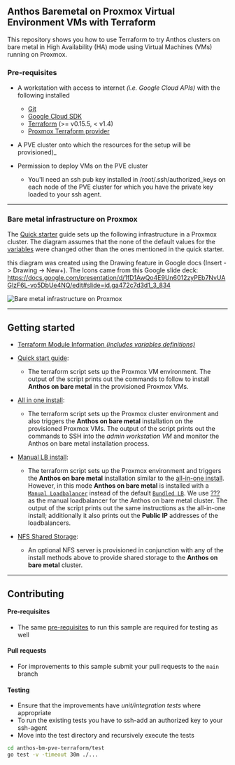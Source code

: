 
## Anthos Baremetal on Proxmox Virtual Environment VMs with Terraform

This repository shows you how to use Terraform to try Anthos clusters
on bare metal in High Availability (HA) mode using Virtual Machines
(VMs) running on Proxmox.

### Pre-requisites

- A workstation with access to internet _(i.e. Google Cloud APIs)_ with the following installed
  - [Git](https://www.atlassian.com/git/tutorials/install-git)
  - [Google Cloud SDK](https://cloud.google.com/sdk/docs/install)
  - [Terraform](https://learn.hashicorp.com/tutorials/terraform/install-cli) (>= v0.15.5, < v1.4)
  - [Proxmox Terraform provider](https://registry.terraform.io/providers/Telmate/proxmox/latest/docs/guides/installation)

- A PVE cluster onto which the resources for the setup will be provisioned)_

- Permission to deploy VMs on the PVE cluster
  - You'll need an ssh pub key installed in /root/.ssh/authorized_keys
    on each node of the PVE cluster for which you have the private key
    loaded to your ssh agent.

---
### Bare metal infrastructure on Proxmox

The [Quick starter](docs/quickstart.md) guide sets up the following
infrastructure in a Proxmox cluster. The diagram
assumes that the none of the default values for the
[variables](variables.tf) were changed other than the ones mentioned
in the quick starter.

this diagram was created using the Drawing feature in Google docs (Insert -> Drawing -> New+).
The Icons came from this Google slide deck:
https://docs.google.com/presentation/d/1fD1AwQo4E9Un6012zyPEb7NvUAGlzF6L-vo5DbUe4NQ/edit#slide=id.ga472c7d3d1_3_834

![Bare metal infrastructure on Proxmox](docs/images/abm_pxe_infra.svg)

---
## Getting started

- [Terraform Module Information _(includes variables definitions)_](docs/variables.md)

- [Quick start guide](docs/quickstart.md):
    - The terraform script sets up the Proxmox VM environment. The
      output of the script prints out the commands to follow to
      install **Anthos on bare metal** in the provisioned Proxmox VMs.

- [All in one install](docs/one_click_install.md):

    - The terraform script sets up the Proxmox cluster environment and
      also triggers the **Anthos on bare metal** installation on the
      provisioned Proxmox VMs. The output of the script prints out the
      commands to SSH into the *admin workstation VM* and monitor the
      Anthos on bare metal installation process.

- [Manual LB install](docs/manuallb_install.md):

    - The terraform script sets up the Proxmox environment and
      triggers the **Anthos on bare metal** installation similar to
      the [all-in-one install](docs/one_click_install.md). However, in
      this mode **Anthos on bare metal** is installed with a [`Manual
      Loadbalancer`](https://cloud.google.com/anthos/clusters/docs/bare-metal/latest/installing/manual-lb)
      instead of the default [`Bundled
      LB`](https://cloud.google.com/anthos/clusters/docs/bare-metal/latest/installing/bundled-lb).
      We use [???](???)  as the manual loadbalancer for the Anthos on
      bare metal cluster. The output of the script prints out the same
      instructions as the all-in-one install; additionally it also
      prints out the **Public IP** addresses of the loadbalancers.

- [NFS Shared Storage](docs/nfs.md):
    - An optional NFS server is provisioned in conjunction with any of
      the install methods above to provide shared storage to the
      **Anthos on bare metal** cluster.

---
## Contributing

#### Pre-requisites
- The same [pre-requisites](#pre-requisites) to run this sample are
  required for testing as well

#### Pull requests
- For improvements to this sample submit your pull requests to the
  `main` branch

#### Testing
- Ensure that the improvements have _unit/integration tests_ where
  appropriate
- To run the existing tests you have to ssh-add an authorized key to
  your ssh-agent
- Move into the test directory and recursively execute the tests
```bash
cd anthos-bm-pve-terraform/test
go test -v -timeout 30m ./...
```
